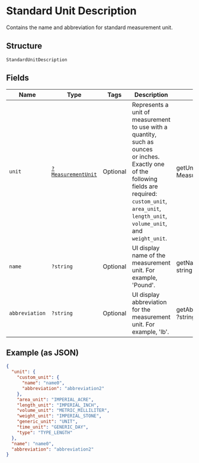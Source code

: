 
# Standard Unit Description

Contains the name and abbreviation for standard measurement unit.

## Structure

`StandardUnitDescription`

## Fields

| Name | Type | Tags | Description | Getter | Setter |
|  --- | --- | --- | --- | --- | --- |
| `unit` | [`?MeasurementUnit`](../../doc/models/measurement-unit.md) | Optional | Represents a unit of measurement to use with a quantity, such as ounces<br>or inches. Exactly one of the following fields are required: `custom_unit`,<br>`area_unit`, `length_unit`, `volume_unit`, and `weight_unit`. | getUnit(): ?MeasurementUnit | setUnit(?MeasurementUnit unit): void |
| `name` | `?string` | Optional | UI display name of the measurement unit. For example, 'Pound'. | getName(): ?string | setName(?string name): void |
| `abbreviation` | `?string` | Optional | UI display abbreviation for the measurement unit. For example, 'lb'. | getAbbreviation(): ?string | setAbbreviation(?string abbreviation): void |

## Example (as JSON)

```json
{
  "unit": {
    "custom_unit": {
      "name": "name0",
      "abbreviation": "abbreviation2"
    },
    "area_unit": "IMPERIAL_ACRE",
    "length_unit": "IMPERIAL_INCH",
    "volume_unit": "METRIC_MILLILITER",
    "weight_unit": "IMPERIAL_STONE",
    "generic_unit": "UNIT",
    "time_unit": "GENERIC_DAY",
    "type": "TYPE_LENGTH"
  },
  "name": "name0",
  "abbreviation": "abbreviation2"
}
```

